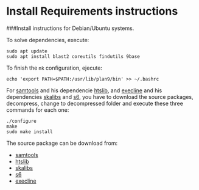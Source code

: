 # Install Requirements instructions

###Install instructions for Debian/Ubuntu systems.

To solve dependencies, execute: 

```
sudo apt update
sudo apt install blast2 coreutils findutils 9base
```

To finish the `mk` configuration, ejecute:

```
echo 'export PATH=$PATH:/usr/lib/plan9/bin' >> ~/.bashrc
```

For [samtools](http://www.htslib.org/download/) and his dependencie [htslib](http://www.htslib.org/download/), and [execline](http://skarnet.org/software/execline/) and his dependencies [skalibs](http://skarnet.org/software/skalibs/) and [s6](http://skarnet.org/software/s6/), you have to download the source packages, decompress, change to decompressed folder and execute these three commands for each one:

```
./configure
make
sudo make install
```

The source package can be download from:

  - [samtools](http://www.htslib.org/download/)
  - [htslib](http://www.htslib.org/download/)
  - [skalibs](http://skarnet.org/software/skalibs/)
  - [s6](http://skarnet.org/software/s6/)
  - [execline](http://skarnet.org/software/execline/)